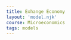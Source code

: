 ```yaml
---
title: Exhange Economy
layout: 'model.njk'
course: Microeconomics
tags: models
---
```

<script>
const EdgeWorth = new EconVision();
EdgeWorth.setGraphs({
  "idDiv": "BruceVsSheila",
  "engine": "desmos",
  "copy": true,
  "height": "650px",
  "width": "100",
  "left": -5,
  "right": 20,
  "bottom": -5,
  "top": 20,
  "showGrid": false,
  "expressions": false,
  "keypad": false,
  "zoomFit": true,
  "settingsMenu": false,
  "showXAxis": false,
  "showYAxis": false,
  "xAxisLabel": "x",
  "yAxisLabel": "y"
});


EdgeWorth.addSliderInput({idDiv:"endownmentXValue", title:"Total Endownment X", latex:"w_{x}", min:0, max:100, step:1, defaultValue:15, listGraphs:[0]});
EdgeWorth.addSliderInput({idDiv:"endownmentYValue", title:"Total Endownment Y", latex:"w_{y}", min:0, max:100, step:1, defaultValue:15, listGraphs:[0]});
//show only numbers
EdgeWorth.setValue({idDiv:"endownmentXValueDisplay", decimal:0, latex:"w_{x}", listGraphs:[0]});
EdgeWorth.setValue({idDiv:"endownmentYValueDisplay", decimal:0, latex:"w_{y}", listGraphs:[0]});

EdgeWorth.addExpression({idDiv:"SheilaX", latex:'x_{s}=5', max:'w_{x}', listGraphs:[0]});
EdgeWorth.addExpression({idDiv:"SheilaY", latex:'y_{s}=5', max:'w_{y}', listGraphs:[0]});
EdgeWorth.addExpression({idDiv:"BruceX", latex:'x_{b}=w_{x}-x_{s}', max:'w_{x}', listGraphs:[0]});
EdgeWorth.addExpression({idDiv:"BruceY", latex:'y_{b}=w_{y}-y_{s}', max:'w_{y}', listGraphs:[0]});
//Box
EdgeWorth.addExpression({idDiv:"D1", latex:'x=w_{x} \\left\\{0\\le y\\le w_{y}\\right\\}', max:'w_{y}', listGraphs:[0]});
EdgeWorth.addExpression({idDiv:"D2", latex:'y=w_{y} \\left\\{0\\le x\\le w_{x}\\right\\}', max:'w_{y}', listGraphs:[0]});
EdgeWorth.addExpression({idDiv:"D3", latex:'x=0 \\left\\{0\\le y\\le w_{y}\\right\\}', max:'w_{y}', listGraphs:[0]});
EdgeWorth.addExpression({idDiv:"D4", latex:'y=0 \\left\\{0\\le x\\le w_{x}\\right\\}', max:'w_{y}', listGraphs:[0]});
//Bruce and Sheila' labels
EdgeWorth.addLabel({idDiv:'BruceLabel', latex:'\\left(w_{x},w_{y}\\right)', color:'#c74440', label:'Bruce', pointSize:"0", dragMode:Desmos.DragModes.NONE, labelOrientation:Desmos.LabelOrientations.ABOVE, listGraphs:[0]});
EdgeWorth.addLabel({idDiv:'SheilaLabel', latex:'\\left(0,0\\right)', color:'#2d70b3', label:'Sheila', pointSize:"0", dragMode:Desmos.DragModes.NONE, labelOrientation:Desmos.LabelOrientations.BELOW, listGraphs:[0]});
//DraggableBundlePoints
EdgeWorth.addLabel({idDiv:'BrucePoint', latex:'\\left(w_{x}-x_{b},w_{y}-y_{b}\\right)', color:'#c74440', label:'(${x_{b}},${y_{b}})', pointSize:"0", dragMode:Desmos.DragModes.XY, labelOrientation:Desmos.LabelOrientations.ABOVE, listGraphs:[0]});
EdgeWorth.addLabel({idDiv:'SheilaPoint', latex:'\\left(x_{s},y_{s}\\right)', color:'#2d70b3', label:'(${x_{s}},${y_{s}})', pointSize:"1", dragMode:Desmos.DragModes.XY, labelOrientation:Desmos.LabelOrientations.BELOW, listGraphs:[0]});
//Utility Functions
EdgeWorth.addFuncInput({idDiv:'SheilaUtility', title:'Sheila Utility', func:'U_{s}\\left(x,y\\right)', latex:'\\ln x+2\\ln y',listGraphs:[0]});
EdgeWorth.addFuncInput({idDiv:'BruceUtility', title:'Bruce Utility', func:'U_{b}\\left(x,y\\right)', latex:'\\ln x+\\ln y', listGraphs:[0]});
//find K for utils
EdgeWorth.addExpression({idDiv:"KSheila", latex:'k_{s}=U_{s}\\left(x_{s},y_{s}\\right)', listGraphs:[0]});
EdgeWorth.addExpression({idDiv:"KBruce", latex:'k_{b}=U_{b}\\left(x_{b},y_{b}\\right)',  listGraphs:[0]});
//rotationEquiations
EdgeWorth.addExpression({idDiv:"PiI1", latex:'x_{1}\\left(x,y\\right)=x\\cos\\left(-\\pi\\right)-y\\sin\\left(-\\pi\\right)',  listGraphs:[0]});
EdgeWorth.addExpression({idDiv:"PiI2", latex:'y_{1}\\left(x,y\\right)=x\\sin\\left(-\\pi\\right)+y\\cos\\left(-\\pi\\right)', listGraphs:[0]});
EdgeWorth.addExpression({idDiv:"Pi2I1", latex:'x_{2}\\left(x,y\\right)=x\\cos\\left(-2\\pi\\right)-y\\sin\\left(-2\\pi\\right)', listGraphs:[0]});
EdgeWorth.addExpression({idDiv:"Pi2I2", latex:'y_{2}\\left(x,y\\right)=x\\sin\\left(-2\\pi\\right)+y\\cos\\left(-2\\pi\\right)', listGraphs:[0]});
//draw utils
EdgeWorth.addExpression({idDiv:"SheilaUtilitydraw", latex:'U_{s}\\left(x_{2}\\left(x,y\\right),y_{2}\\left(x,y\\right)\\right)=k_{s}\\left\\{0\\le x\\le w_{x}\\right\\}\\left\\{0\\le y\\le w_{y}\\right\\}', color:'#2d70b3', listGraphs:[0]});
EdgeWorth.addExpression({idDiv:"BruceUtilitydraw", latex:'U_{b}\\left(x_{1}\\left(x-w_{x},y\\right),y_{1}\\left(x,y-w_{y}\\right)\\right)=k_{b}\\left\\{0\\le x\\le w_{x}\\right\\}\\left\\{0\\le y\\le w_{y}\\right\\}', color:'#c74440', listGraphs:[0]});
//MRS
EdgeWorth.addExpression({idDiv:"MRSSheila", latex:'M_{rsS}\\left(x,y\\right)=\\frac{\\frac{d}{dx}\\left(U_{s}\\left(x,y\\right)\\right)}{\\frac{d}{dy}\\left(U_{s}\\left(x,y\\right)\\right)}', color:'#c74440', listGraphs:[0]});
EdgeWorth.addExpression({idDiv:"MRSSheilaAtPoint", latex:'M_{s}=M_{rsS}\\left(x_{s},y_{s}\\right)', color:'#c74440', listGraphs:[0]});
EdgeWorth.addExpression({idDiv:"MRSBruce", latex:'M_{rsB}\\left(x,y\\right)=\\frac{\\frac{d}{dx}\\left(U_{b}\\left(x,y\\right)\\right)}{\\frac{d}{dy}\\left(U_{b}\\left(x,y\\right)\\right)}', color:'#c74440', listGraphs:[0]});
EdgeWorth.addExpression({idDiv:"MRSBruceAtPoint", latex:'M_{b}=M_{rsB}\\left(x_{b},y_{b}\\right)', color:'#c74440', listGraphs:[0]});
EdgeWorth.setValue({idDiv:"MRSSheilaValue", decimal:2, latex:"M_{s}", listGraphs:[0]});
EdgeWorth.setValue({idDiv:"MRSBruceValue", decimal:2, latex:"M_{b}", listGraphs:[0]});
//contractCurve
EdgeWorth.addExpression({idDiv:"ContractCurve", latex:'M_{rsB}\\left(w_{x}-x,w_{y}-y\\right)=M_{rsS}\\left(x,y\\right)\\left\\{0<x<w_{x}\\right\\}\\left\\{0<y<w_{y}\\right\\}', color:'#388c46', lineStyle:Desmos.Styles.DASHED, lineWidth:"0.9", listGraphs:[0]});
//tangents
EdgeWorth.addExpression({idDiv:"SheilaTangent", latex:'y=-M_{rsS}\\left(x_{s},y_{s}\\right)\\left(x-x_{s}\\right)+y_{s} \\left\\{0\\le x\\le w_{x}\\right\\}\\left\\{0\\le y\\le w_{y}\\right\\}', color:'#2d70b3', lineStyle:Desmos.Styles.DASHED, lineWidth:"0.9", listGraphs:[0]});
EdgeWorth.addExpression({idDiv:"BruceTangent", latex:'y=-M_{rsB}\\left(x_{b},y_{b}\\right)\\left(x-w_{x}+x_{b}\\right)+\\left(w_{y}-y_{b}\\right) \\left\\{0\\le x\\le w_{x}\\right\\}\\left\\{0\\le y\\le w_{y}\\right\\}', color:'#c74440', lineStyle:Desmos.Styles.DASHED, lineWidth:"0.9", listGraphs:[0]});

EdgeWorth.addSwitchInput({idDiv:"ContractCurveInput", title:"Contract Curve", idDivs:["ContractCurve"], listGraphs:[0]});
EdgeWorth.addSwitchInput({idDiv:"TangentInputs", title:"Tangent Lines", idDivs:["SheilaTangent", "BruceTangent"], listGraphs:[0]});
  
EdgeWorth.setInstructions({
    title: "Total Endownment",
    content: '<b>Input the total endowment of good X and good Y.</b> The length of the sides of the Edgeworth Box will adjust to reflect the total endowment of each good, with the horizontal sides of the Box corresponding to good X and the vertical sides corresponding to good Y. <br>\
    Currently, the total endowment of good X is set at \\exp{endownmentXValueDisplay} and the total endowment of good Y is set at \\exp{endownmentYValueDisplay}\
    \\tip{"You can adjust the endowment in a few ways: by typing the number directly, using the up and down arrows to adjust the number, moving the slider, or pressing left and right arrows on the keyboard when the slider is selected."}'
  });
  EdgeWorth.setInstructions({
    title: "Plug in Utility Functions",
    content: '<b>Input the utility functions for each person, Sheila and Bruce.</b> The indifference curves corresponding to the respective utility functions will show up in the Edgeworth Box. Sheila’s indifference curve is in blue and Bruce’s in red. <br>\
    <br>Currently, Sheila’s utility curve is set at \\exp{SheilaUtility} <br>Bruce’s utility curve is set at \\exp{BruceUtility}.'
  });
  EdgeWorth.setInstructions({
    title: "Display Tangents",
    content: '<b>Display the tangent lines by turning on the “tangent lines” switch.</b> The tangent lines are tangent to the indifference curves of Sheila and Bruce at their respective currently-selected bundles. The line tangent to Sheila’s bundle is in red, and the line tangent to Bruce’s bundle is in blue. The slope of the tangent line equals the marginal rate of substitution (MRS) at that point of the indifference curve.\
    \\theory{"Marginal Rate of Substitution","The MRS is given by the value of the partial derivative of utility with respect to x divided by the partial derivative of utility with respect to y. The MRS tells us the maximum number of units of good y one is willing to give up for an extra unit of good x."}'
  });
  EdgeWorth.setInstructions({
    title: "Display Contract Curve",
    content: '<b>Display the contract curve by turning on the “contract curve” switch.</b> The contract curve shows the set of all Pareto Efficient feasible allocations in the exchange economy. At bundles along the contract curve, the two indifference curves are tangent to each other, i.e., the MRSs of both parties at their respective bundles are equal.'
  });
  EdgeWorth.setInstructions({
    title: "Compute MRSs",
    content: 'Sheila MRS:<br>\
\\exp{MRSSheilaValue}<br>\
Bruce MRS:<br>\
\\exp{MRSBruceValue}'
  });
  EdgeWorth.setCreators({
    title: "Developer",
    name: "Radi",
    school: "GS’23"
  });
  EdgeWorth.setCreators({
    title: "Editor",
    name: "Kyla",
    school: "CC’24"
  });
  EdgeWorth.setScriptPackage({'replaceExp':true,'replaceLatex':true,'replaceTip':true,'replaceTheory':true,'refresh':true});
</script>